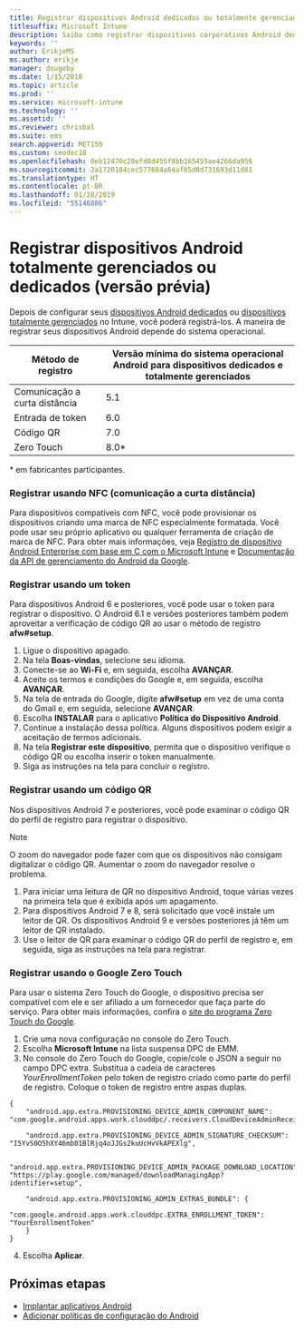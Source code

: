 ```yaml
---
title: Registrar dispositivos Android dedicados ou totalmente gerenciados no Intune
titlesuffix: Microsoft Intune
description: Saiba como registrar dispositivos corporativos Android dedicados ou totalmente gerenciados no Intune.
keywords: ''
author: ErikjeMS
ms.author: erikje
manager: dougeby
ms.date: 1/15/2018
ms.topic: article
ms.prod: ''
ms.service: microsoft-intune
ms.technology: ''
ms.assetid: ''
ms.reviewer: chrisbal
ms.suite: ems
search.appverid: MET150
ms.custom: seodec18
ms.openlocfilehash: 0eb12470c20efd8d455f8bb165455ae4266da956
ms.sourcegitcommit: 2a1720184cec577684a64af85d0d731693d11d81
ms.translationtype: HT
ms.contentlocale: pt-BR
ms.lasthandoff: 01/28/2019
ms.locfileid: "55146886"
---
```

# <a name="enroll-your-android-dedicated-devices-or-fully-managed-devices-preview"></a>Registrar dispositivos Android totalmente gerenciados ou dedicados (versão prévia)

Depois de configurar seus [dispositivos Android dedicados](android-kiosk-enroll.md) ou [dispositivos totalmente gerenciados](android-fully-managed-enroll.md) no Intune, você poderá registrá-los. A maneira de registrar seus dispositivos Android depende do sistema operacional.

| Método de registro | Versão mínima do sistema operacional Android para dispositivos dedicados e totalmente gerenciados |
| ----- | ----- |
| Comunicação a curta distância | 5.1 |
| Entrada de token | 6.0 |
| Código QR | 7.0 |
| Zero Touch  | 8.0\* |

\* em fabricantes participantes.

### <a name="enroll-by-using-near-field-communication-nfc"></a>Registrar usando NFC (comunicação a curta distância)

Para dispositivos compatíveis com NFC, você pode provisionar os dispositivos criando uma marca de NFC especialmente formatada. Você pode usar seu próprio aplicativo ou qualquer ferramenta de criação de marca de NFC. Para obter mais informações, veja [Registro de dispositivo Android Enterprise com base em C com o Microsoft Intune](https://blogs.technet.microsoft.com/cbernier/2018/10/15/nfc-based-android-enterprise-device-enrollment-with-microsoft-intune/) e [Documentação da API de gerenciamento do Android da Google](https://developers.google.com/android/management/provision-device#nfc_method).

### <a name="enroll-by-using-a-token"></a>Registrar usando um token

Para dispositivos Android 6 e posteriores, você pode usar o token para registrar o dispositivo. O Android 6.1 e versões posteriores também podem aproveitar a verificação de código QR ao usar o método de registro **afw#setup**.

1. Ligue o dispositivo apagado.
2. Na tela **Boas-vindas**, selecione seu idioma.
3. Conecte-se ao **Wi-Fi** e, em seguida, escolha **AVANÇAR**.
4. Aceite os termos e condições do Google e, em seguida, escolha **AVANÇAR**.
5. Na tela de entrada do Google, digite **afw#setup** em vez de uma conta do Gmail e, em seguida, selecione **AVANÇAR**.
6. Escolha **INSTALAR** para o aplicativo **Política do Dispositivo Android**.
7. Continue a instalação dessa política.  Alguns dispositivos podem exigir a aceitação de termos adicionais. 
8. Na tela **Registrar este dispositivo**, permita que o dispositivo verifique o código QR ou escolha inserir o token manualmente.
9. Siga as instruções na tela para concluir o registro. 

### <a name="enroll-by-using-a-qr-code"></a>Registrar usando um código QR

Nos dispositivos Android 7 e posteriores, você pode examinar o código QR do perfil de registro para registrar o dispositivo.

> [!Note]
> O zoom do navegador pode fazer com que os dispositivos não consigam digitalizar o código QR. Aumentar o zoom do navegador resolve o problema.

1. Para iniciar uma leitura de QR no dispositivo Android, toque várias vezes na primeira tela que é exibida após um apagamento.
2. Para dispositivos Android 7 e 8, será solicitado que você instale um leitor de QR. Os dispositivos Android 9 e versões posteriores já têm um leitor de QR instalado.
3. Use o leitor de QR para examinar o código QR do perfil de registro e, em seguida, siga as instruções na tela para registrar.

### <a name="enroll-by-using-google-zero-touch"></a>Registrar usando o Google Zero Touch

Para usar o sistema Zero Touch do Google, o dispositivo precisa ser compatível com ele e ser afiliado a um fornecedor que faça parte do serviço.  Para obter mais informações, confira o [site do programa Zero Touch do Google](https://www.android.com/enterprise/management/zero-touch/). 

1. Crie uma nova configuração no console do Zero Touch.
2. Escolha **Microsoft Intune** na lista suspensa DPC de EMM.
3. No console do Zero Touch do Google, copie/cole o JSON a seguir no campo DPC extra. Substitua a cadeia de caracteres *YourEnrollmentToken* pelo token de registro criado como parte do perfil de registro. Coloque o token de registro entre aspas duplas.

```
{ 
    "android.app.extra.PROVISIONING_DEVICE_ADMIN_COMPONENT_NAME": "com.google.android.apps.work.clouddpc/.receivers.CloudDeviceAdminReceiver", 

    "android.app.extra.PROVISIONING_DEVICE_ADMIN_SIGNATURE_CHECKSUM": "I5YvS0O5hXY46mb01BlRjq4oJJGs2kuUcHvVkAPEXlg", 

    "android.app.extra.PROVISIONING_DEVICE_ADMIN_PACKAGE_DOWNLOAD_LOCATION": "https://play.google.com/managed/downloadManagingApp?identifier=setup", 

    "android.app.extra.PROVISIONING_ADMIN_EXTRAS_BUNDLE": { 
        "com.google.android.apps.work.clouddpc.EXTRA_ENROLLMENT_TOKEN": "YourEnrollmentToken" 
    } 
} 
```
4. Escolha **Aplicar**.


## <a name="next-steps"></a>Próximas etapas
- [Implantar aplicativos Android](apps-deploy.md)
- [Adicionar políticas de configuração do Android](device-profiles.md)

